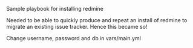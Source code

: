 Sample playbook for installing redmine

Needed to be able to quickly produce and repeat an install of redmine
to migrate an existing issue tracker. Hence this became so!

Change username, password and db in vars/main.yml

